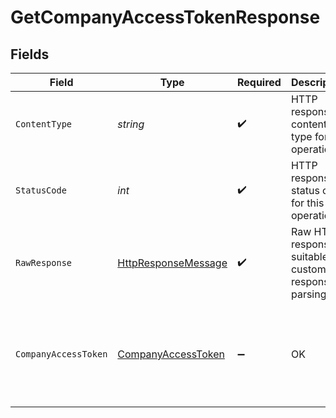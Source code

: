 # GetCompanyAccessTokenResponse


## Fields

| Field                                                                                                                | Type                                                                                                                 | Required                                                                                                             | Description                                                                                                          | Example                                                                                                              |
| -------------------------------------------------------------------------------------------------------------------- | -------------------------------------------------------------------------------------------------------------------- | -------------------------------------------------------------------------------------------------------------------- | -------------------------------------------------------------------------------------------------------------------- | -------------------------------------------------------------------------------------------------------------------- |
| `ContentType`                                                                                                        | *string*                                                                                                             | :heavy_check_mark:                                                                                                   | HTTP response content type for this operation                                                                        |                                                                                                                      |
| `StatusCode`                                                                                                         | *int*                                                                                                                | :heavy_check_mark:                                                                                                   | HTTP response status code for this operation                                                                         |                                                                                                                      |
| `RawResponse`                                                                                                        | [HttpResponseMessage](https://learn.microsoft.com/en-us/dotnet/api/system.net.http.httpresponsemessage?view=net-5.0) | :heavy_check_mark:                                                                                                   | Raw HTTP response; suitable for custom response parsing                                                              |                                                                                                                      |
| `CompanyAccessToken`                                                                                                 | [CompanyAccessToken](../../Models/Components/CompanyAccessToken.md)                                                  | :heavy_minus_sign:                                                                                                   | OK                                                                                                                   | {<br/>"expiresIn": 86400,<br/>"accessToken": "string",<br/>"tokenType": "Bearer"<br/>}                               |
